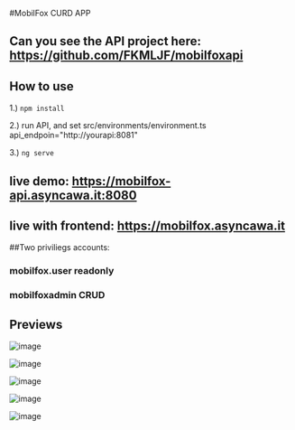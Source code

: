 #MobilFox CURD APP
## Can you see the API project here: https://github.com/FKMLJF/mobilfoxapi
## How to use

1.) `npm install`

2.) run API, and set src/environments/environment.ts api_endpoin="http://yourapi:8081"

3.) `ng serve`


## live demo: https://mobilfox-api.asyncawa.it:8080
## live with frontend: https://mobilfox.asyncawa.it

##Two priviliegs accounts:
### mobilfox.user readonly
### mobilfoxadmin CRUD


## Previews
![image](https://user-images.githubusercontent.com/24462886/167687216-d6ee6f32-cd29-480f-b8cc-18c1012a90cb.png)

![image](https://user-images.githubusercontent.com/24462886/167687302-7f5e99f9-e3bb-4a37-b16c-90cb9842ea7b.png)

![image](https://user-images.githubusercontent.com/24462886/167687341-52fbb528-7338-402c-ae5e-8fd588615a51.png)

![image](https://user-images.githubusercontent.com/24462886/167687467-2d25ef2e-3f1b-4fdf-9d88-db036907be2a.png)

![image](https://user-images.githubusercontent.com/24462886/167687380-8fda3cbb-ce08-4443-af36-09cec4d217cc.png)
